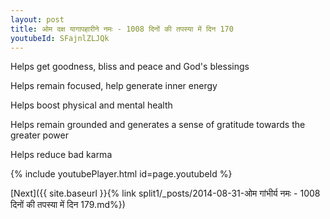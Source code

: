 ```yaml
---
layout: post
title: ओम दक्ष यागापहारीने नमः - 1008 दिनों की तपस्या में दिन 170
youtubeId: SFajnlZLJQk
---
```

 
 
Helps get goodness, bliss and peace and God's blessings
 
Helps remain focused, help generate inner energy 
 
Helps boost physical and mental health 
 
Helps remain grounded and generates a sense of gratitude towards the greater power 
 
Helps reduce bad karma
 
 
 
 


{% include youtubePlayer.html id=page.youtubeId %}
 
[Next]({{ site.baseurl }}{% link  split1/_posts/2014-08-31-ओम गांभीर्य नमः - 1008 दिनों की तपस्या में दिन 179.md%})
 
